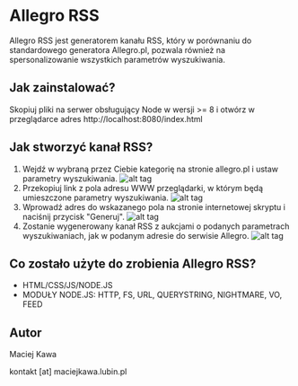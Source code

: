 # Allegro RSS 
Allegro RSS jest generatorem kanału RSS, który w porównaniu do standardowego generatora Allegro.pl, pozwala również na spersonalizowanie wszystkich parametrów wyszukiwania.

Jak zainstalować?
-
Skopiuj pliki na serwer obsługujący Node w wersji >= 8 i otwórz w przeglądarce adres http://localhost:8080/index.html

Jak stworzyć kanał RSS?
-
1. Wejdź w wybraną przez Ciebie kategorię na stronie allegro.pl i ustaw parametry wyszukiwania.
![alt tag](https://raw.githubusercontent.com/MK-PL/AllegroRSS/master/img/img1.png)
2. Przekopiuj link z pola adresu WWW przeglądarki, w którym będą umieszczone parametry wyszukiwania.
![alt tag](https://raw.githubusercontent.com/MK-PL/AllegroRSS/master/img/img2.png)
3. Wprowadź adres do wskazanego pola na stronie internetowej skryptu i naciśnij przycisk "Generuj".
![alt tag](https://raw.githubusercontent.com/MK-PL/AllegroRSS/master/img/img3.png)
4. Zostanie wygenerowany kanał RSS z aukcjami o podanych parametrach wyszukiwaniach, jak w podanym adresie do serwisie Allegro.
![alt tag](https://raw.githubusercontent.com/MK-PL/AllegroRSS/master/img/img4.png)

Co zostało użyte do zrobienia Allegro RSS?
-
- HTML/CSS/JS/NODE.JS
- MODUŁY NODE.JS: HTTP, FS, URL, QUERYSTRING, NIGHTMARE, VO, FEED

Autor
-
Maciej Kawa

kontakt [at] maciejkawa.lubin.pl
